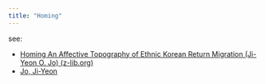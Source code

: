 ```yaml
---
title: "Homing"
---
```


see: 
- [Homing An Affective Topography of Ethnic Korean Return Migration (Ji-Yeon O. Jo) (z-lib.org)](002.Literature%20Notes/Homing%20An%20Affective%20Topography%20of%20Ethnic%20Korean%20Return%20Migration%20(Ji-Yeon%20O.%20Jo)%20(z-lib.org).md)
- [Jo, Ji-Yeon](005.Authors/Jo,%20Ji-Yeon.md)